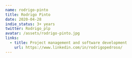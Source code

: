 ```yaml
---
name: rodrigo-pinto
title: Rodrigo Pinto
date: 2020-04-28
indie_status: 3+ years
twitter: Rodrigo_plp
avatar: /assets/rodrigo-pinto.jpg
links:
  - title: Project management and software development
    url: https://www.linkedin.com/in/rodrigopedroso/
---
```

